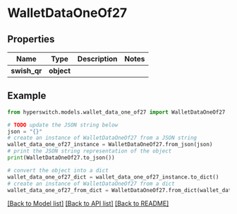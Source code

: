# WalletDataOneOf27


## Properties

Name | Type | Description | Notes
------------ | ------------- | ------------- | -------------
**swish_qr** | **object** |  | 

## Example

```python
from hyperswitch.models.wallet_data_one_of27 import WalletDataOneOf27

# TODO update the JSON string below
json = "{}"
# create an instance of WalletDataOneOf27 from a JSON string
wallet_data_one_of27_instance = WalletDataOneOf27.from_json(json)
# print the JSON string representation of the object
print(WalletDataOneOf27.to_json())

# convert the object into a dict
wallet_data_one_of27_dict = wallet_data_one_of27_instance.to_dict()
# create an instance of WalletDataOneOf27 from a dict
wallet_data_one_of27_from_dict = WalletDataOneOf27.from_dict(wallet_data_one_of27_dict)
```
[[Back to Model list]](../README.md#documentation-for-models) [[Back to API list]](../README.md#documentation-for-api-endpoints) [[Back to README]](../README.md)


